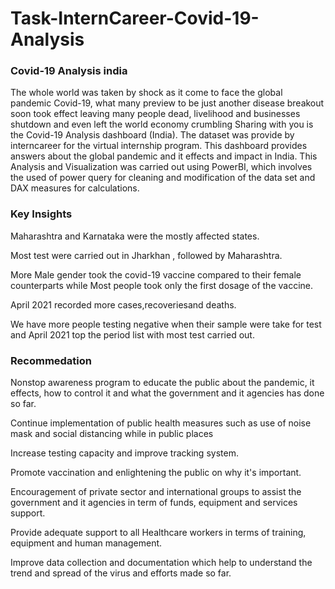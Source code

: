 # Task-InternCareer-Covid-19-Analysis
### Covid-19 Analysis india
The whole world was taken by shock as it come to face the global pandemic Covid-19, what many preview to be just another disease breakout soon took effect leaving many people dead, livelihood and businesses shutdown and even left the world economy crumbling 
Sharing with you is the Covid-19 Analysis dashboard (India). The dataset was provide by interncareer for the virtual internship program. This dashboard provides answers about the global pandemic and it effects and impact in India.
This Analysis and Visualization was carried out using PowerBI, which involves the used of power query for cleaning and modification of the data set and DAX measures for calculations.
### Key Insights
Maharashtra and Karnataka were the mostly affected states.

Most test were carried out in Jharkhan , followed by Maharashtra.

More Male gender took the covid-19 vaccine compared to their female counterparts while Most people took only the first dosage of the vaccine.

April 2021 recorded more cases,recoveriesand deaths.

We have more people testing negative when their sample were take for test and April 2021 top the period list with most test carried out.

### Recommedation
Nonstop awareness program to educate the public about the pandemic, it effects, how to control it and what the government and it agencies has done so far.

Continue implementation of public health measures such as use of noise mask and social distancing while in public places

Increase testing capacity and improve tracking system.

Promote vaccination and enlightening the public on why it's important.

Encouragement of private sector and international groups to assist the government and it agencies in term of funds, equipment and services support.

Provide adequate support to all Healthcare workers in terms of training, equipment and human management.

Improve data collection and documentation which help to understand the trend and spread of the virus and efforts made so far.
